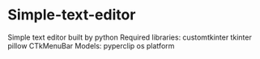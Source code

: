 # Simple-text-editor
Simple text editor built by python
Required libraries:
  customtkinter
  tkinter
  pillow
  CTkMenuBar
Models:
  pyperclip
  os
  platform
